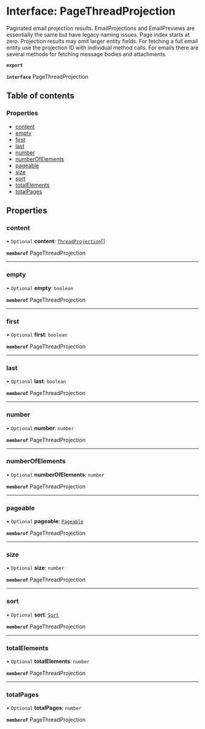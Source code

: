 # Interface: PageThreadProjection

Paginated email projection results. EmailProjections and EmailPreviews are essentially the same but have legacy naming issues. Page index starts at zero. Projection results may omit larger entity fields. For fetching a full email entity use the projection ID with individual method calls. For emails there are several methods for fetching message bodies and attachments.

**`export`**

**`interface`** PageThreadProjection

## Table of contents

### Properties

- [content](PageThreadProjection.md#content)
- [empty](PageThreadProjection.md#empty)
- [first](PageThreadProjection.md#first)
- [last](PageThreadProjection.md#last)
- [number](PageThreadProjection.md#number)
- [numberOfElements](PageThreadProjection.md#numberofelements)
- [pageable](PageThreadProjection.md#pageable)
- [size](PageThreadProjection.md#size)
- [sort](PageThreadProjection.md#sort)
- [totalElements](PageThreadProjection.md#totalelements)
- [totalPages](PageThreadProjection.md#totalpages)

## Properties

### content

• `Optional` **content**: [`ThreadProjection`](ThreadProjection.md)[]

**`memberof`** PageThreadProjection

___

### empty

• `Optional` **empty**: `boolean`

**`memberof`** PageThreadProjection

___

### first

• `Optional` **first**: `boolean`

**`memberof`** PageThreadProjection

___

### last

• `Optional` **last**: `boolean`

**`memberof`** PageThreadProjection

___

### number

• `Optional` **number**: `number`

**`memberof`** PageThreadProjection

___

### numberOfElements

• `Optional` **numberOfElements**: `number`

**`memberof`** PageThreadProjection

___

### pageable

• `Optional` **pageable**: [`Pageable`](Pageable.md)

**`memberof`** PageThreadProjection

___

### size

• `Optional` **size**: `number`

**`memberof`** PageThreadProjection

___

### sort

• `Optional` **sort**: [`Sort`](Sort.md)

**`memberof`** PageThreadProjection

___

### totalElements

• `Optional` **totalElements**: `number`

**`memberof`** PageThreadProjection

___

### totalPages

• `Optional` **totalPages**: `number`

**`memberof`** PageThreadProjection
